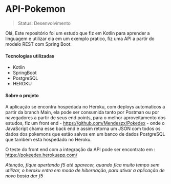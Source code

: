 # API-Pokemon
>Status: Desenvolvimento

Olá, Este repositório foi um estudo que fiz em Kotlin para aprender a linguagem e utilizar ela em um exemplo pratico, fiz uma API a partir do modelo REST com Spring Boot.

<h4>Tecnologias utilizadas</h4>

* Kotlin
* SpringBoot
* PostgreSQL
* HEROKU

<h4>Sobre o projeto</h4>

A aplicação se encontra hospedada no Heroku, com deploys automaticos a partir da branch Main, ela pode ser consumida tanto por Postman ou por navegadores a partir de seus end points, para o melhor aproveitamento dos estudos, fiz um front end - https://github.com/Mendeszx/Pokedex - onde o JavaScript chama esse back end e assim retorna um JSON com todos os dados dos pokemons que estão salvos em um banco de dados PostgreSQL que também esta hospedado no Heroku.

O teste do front end com a integração da API pode ser encontrato em : https://pokeedex.herokuapp.com/

*Atenção, fique apertando f5 até aparecer, quando fica muito tempo sem utilizar, o heroku entra em modo de hibernação, para ativar a aplicação de novo basta dar f5*


